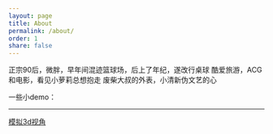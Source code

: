 ```yaml
---
layout: page
title: About
permalink: /about/
order: 1
share: false
---
```


正宗90后，微胖，早年间混迹篮球场，后上了年纪，遂改行桌球 
酷爱旅游，ACG和电影，看见小萝莉总想抱走 
废柴大叔的外表，小清新伪文艺的心  

一些小demo：  
___
[模拟3d视角](/assets/css3cube/cubemap.html)  
